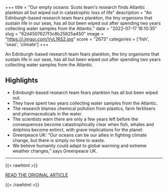 +++
title = "Our empty oceans: Scots team's research finds Atlantic plankton all but wiped out in catastrophic loss of life"
description = "An Edinburgh-based research team fears plankton, the tiny organisms that sustain life in our seas, has all but been wiped out after spending two years collecting water samples from the Atlantic."
date = "2022-07-17 18:10:35"
slug = "62d4507627f3c8b25825a450"
image = "https://i.imgur.com/VyL1RS2.jpg"
score = "2673"
categories = ['fish', 'seas', 'climate']
+++

An Edinburgh-based research team fears plankton, the tiny organisms that sustain life in our seas, has all but been wiped out after spending two years collecting water samples from the Atlantic.

## Highlights

- Edinburgh-based research team fears plankton has all but been wiped out.
- They have spent two years collecting water samples from the Atlantic.
- The research blames chemical pollution from plastics, farm fertilisers and pharmaceuticals in the water.
- The scientists warn there are only a few years left before the consequences become catastrophically clear when fish, whales and dolphins become extinct, with grave implications for the planet.
- Greenpeace UK: “Our oceans can be our allies in fighting climate change, but there is simply no time to waste.
- We believe humanity could adapt to global warming and extreme weather changes,” says Greenpeace UK.

---

{{< rawhtml >}}
  <p class="article-category">
    <a target="_blank" href="https://www.sundaypost.com/fp/humanity-will-not-survive-extinction-of-most-marine-plants-and-animals/">READ THE ORIGINAL ARTICLE</a>
  </p>
{{< /rawhtml >}}
